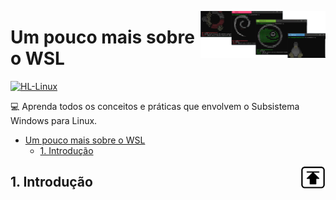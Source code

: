 <!-- LOGO DIREITO -->
<a href="#um-pouco-mais-sobre-o-wsl"><img width="200px" src="../../Images/wsl.png" align="right" /></a>

# Um pouco mais sobre o WSL

<p align="left">
  <a href="https://github.com/JonathanTSilva/HL-Windows">
    <img src="https://img.shields.io/static/v1?label=HomeLab&message=Windows&color=blue&logo=windows&logoColor=white&labelColor=grey&style=flat" alt="HL-Linux">
  </a>
</p>

💻 Aprenda todos os conceitos e práticas que envolvem o Subsistema Windows para Linux.

<!-- SUMÁRIO -->
- [Um pouco mais sobre o WSL](#um-pouco-mais-sobre-o-wsl)
  - [1. Introdução](#1-introdução)

<!-- VOLTAR AO ÍNICIO -->
<a href="#"><img width="40px" src="https://github.com/JonathanTSilva/JonathanTSilva/blob/main/Images/back-to-top.png" align="right" /></a>

## 1. Introdução

<!-- MARKDOWN LINKS -->
<!-- SITES -->

<!-- IMAGES -->